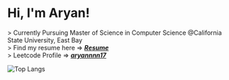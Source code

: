 <h1> Hi, I'm Aryan! </h1>

<div> 
> Currently Pursuing Master of Science in Computer Science @California State University, East Bay 
</div>
<div> > Find my resume here => <i><strong><a href ="https://leetcode.com/u/aryannnn17/">Resume</a></strong></i></div>

<div> > Leetcode Profile => <i><strong><a href ="https://leetcode.com/u/aryannnn17/">aryannnn17</a></strong></i></div>
<div>
  
![Top Langs](https://github-readme-stats.vercel.app/api/top-langs/?username=aryannnn17&theme=transparent&hide_border=true&langs_count=20&layout=compact&card_width=500px&exclude_repo=Projects,Internship-Indiesemic)
<!--![GitHub stats](https://github-readme-stats.vercel.app/api?username=aryannnn17&show_icons=true&theme=transparent&hide_border=true&custom_title=Stats&rank_icon=github&include_all_commits=true&hide=contribs,prs,stars,issues&card_width=150px)
</div>
